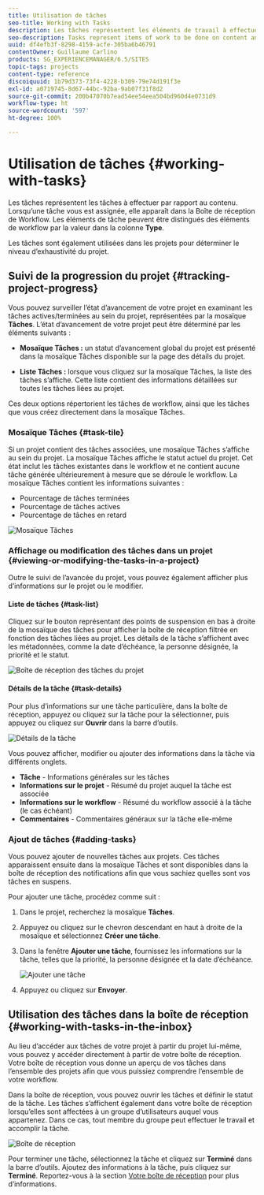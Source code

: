 ```yaml
---
title: Utilisation de tâches
seo-title: Working with Tasks
description: Les tâches représentent les éléments de travail à effectuer sur le contenu. Elles sont utilisées dans les projets pour déterminer le niveau de réalisation des tâches en cours
seo-description: Tasks represent items of work to be done on content and are used in projects to determine the level of completeness of current tasks
uuid: df4efb3f-8298-4159-acfe-305ba6b46791
contentOwner: Guillaume Carlino
products: SG_EXPERIENCEMANAGER/6.5/SITES
topic-tags: projects
content-type: reference
discoiquuid: 1b79d373-73f4-4228-b309-79e74d191f3e
exl-id: a0719745-8d67-44bc-92ba-9ab07f31f8d2
source-git-commit: 200b47070b7ead54ee54eea504bd960d4e0731d9
workflow-type: ht
source-wordcount: '597'
ht-degree: 100%

---
```



# Utilisation de tâches {#working-with-tasks}

Les tâches représentent les tâches à effectuer par rapport au contenu. Lorsqu’une tâche vous est assignée, elle apparaît dans la Boîte de réception de Workflow. Les éléments de tâche peuvent être distingués des éléments de workflow par la valeur dans la colonne **Type**.

Les tâches sont également utilisées dans les projets pour déterminer le niveau d’exhaustivité du projet.

## Suivi de la progression du projet {#tracking-project-progress}

Vous pouvez surveiller l’état d’avancement de votre projet en examinant les tâches actives/terminées au sein du projet, représentées par la mosaïque **Tâches**. L’état d’avancement de votre projet peut être déterminé par les éléments suivants :

* **Mosaïque Tâches :** un statut d’avancement global du projet est présenté dans la mosaïque Tâches disponible sur la page des détails du projet.

* **Liste Tâches :** lorsque vous cliquez sur la mosaïque Tâches, la liste des tâches s’affiche. Cette liste contient des informations détaillées sur toutes les tâches liées au projet.

Ces deux options répertorient les tâches de workflow, ainsi que les tâches que vous créez directement dans la mosaïque Tâches.

### Mosaïque Tâches {#task-tile}

Si un projet contient des tâches associées, une mosaïque Tâches s’affiche au sein du projet. La mosaïque Tâches affiche le statut actuel du projet. Cet état inclut les tâches existantes dans le workflow et ne contient aucune tâche générée ultérieurement à mesure que se déroule le workflow. La mosaïque Tâches contient les informations suivantes :

* Pourcentage de tâches terminées
* Pourcentage de tâches actives
* Pourcentage de tâches en retard

![Mosaïque Tâches](assets/project-tile-tasks.png)

### Affichage ou modification des tâches dans un projet {#viewing-or-modifying-the-tasks-in-a-project}

Outre le suivi de l’avancée du projet, vous pouvez également afficher plus d’informations sur le projet ou le modifier.

#### Liste de tâches {#task-list}

Cliquez sur le bouton représentant des points de suspension en bas à droite de la mosaïque des tâches pour afficher la boîte de réception filtrée en fonction des tâches liées au projet. Les détails de la tâche s’affichent avec les métadonnées, comme la date d’échéance, la personne désignée, la priorité et le statut.

![Boîte de réception des tâches du projet](assets/project-tasks.png)

#### Détails de la tâche {#task-details}

Pour plus d’informations sur une tâche particulière, dans la boîte de réception, appuyez ou cliquez sur la tâche pour la sélectionner, puis appuyez ou cliquez sur **Ouvrir** dans la barre d’outils.

![Détails de la tâche](assets/project-task-detail.png)

Vous pouvez afficher, modifier ou ajouter des informations dans la tâche via différents onglets.

* **Tâche** - Informations générales sur les tâches
* **Informations sur le projet** - Résumé du projet auquel la tâche est associée
* **Informations sur le workflow** - Résumé du workflow associé à la tâche (le cas échéant)
* **Commentaires** - Commentaires généraux sur la tâche elle-même

### Ajout de tâches {#adding-tasks}

Vous pouvez ajouter de nouvelles tâches aux projets. Ces tâches apparaissent ensuite dans la mosaïque Tâches et sont disponibles dans la boîte de réception des notifications afin que vous sachiez quelles sont vos tâches en suspens.

Pour ajouter une tâche, procédez comme suit :

1. Dans le projet, recherchez la mosaïque **Tâches**.
1. Appuyez ou cliquez sur le chevron descendant en haut à droite de la mosaïque et sélectionnez **Créer une tâche**.
1. Dans la fenêtre **Ajouter une tâche**, fournissez les informations sur la tâche, telles que la priorité, la personne désignée et la date d’échéance.

   ![Ajouter une tâche](assets/project-add-task.png)

1. Appuyez ou cliquez sur **Envoyer**.

## Utilisation des tâches dans la boîte de réception {#working-with-tasks-in-the-inbox}

Au lieu d’accéder aux tâches de votre projet à partir du projet lui-même, vous pouvez y accéder directement à partir de votre boîte de réception. Votre boîte de réception vous donne un aperçu de vos tâches dans l’ensemble des projets afin que vous puissiez comprendre l’ensemble de votre workflow.

Dans la boîte de réception, vous pouvez ouvrir les tâches et définir le statut de la tâche. Les tâches s’affichent également dans votre boîte de réception lorsqu’elles sont affectées à un groupe d’utilisateurs auquel vous appartenez. Dans ce cas, tout membre du groupe peut effectuer le travail et accomplir la tâche.

![Boîte de réception](assets/project-inbox.png)

Pour terminer une tâche, sélectionnez la tâche et cliquez sur **Terminé** dans la barre d’outils. Ajoutez des informations à la tâche, puis cliquez sur **Terminé**. Reportez-vous à la section [Votre boîte de réception](/help/sites-authoring/inbox.md) pour plus d’informations.
